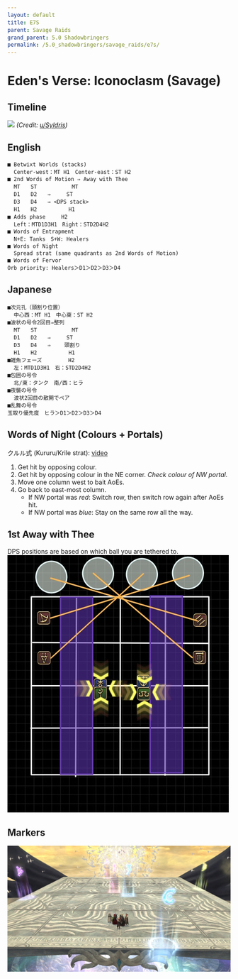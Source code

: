 ```yaml
---
layout: default
title: E7S
parent: Savage Raids
grand_parent: 5.0 Shadowbringers
permalink: /5.0_shadowbringers/savage_raids/e7s/
---
```


# Eden's Verse: Iconoclasm (Savage)

## Timeline

![](https://preview.redd.it/5yeyuk65qnn41.png?width=2700&format=png&auto=webp&s=f4f8f83c6751170fe4710f684bfb3cfa3b4c850a)
*(Credit: [u/Syldris](https://www.reddit.com/r/ffxiv/comments/fld0v5/e7s_timeline_image/))*

## English
```
■ Betwixt Worlds (stacks)
  Center-west：MT H1　Center-east：ST H2
■ 2nd Words of Motion ⇒ Away with Thee
  MT　　ST　　　　 　　MT
  D1　　D2　　⇒　　　ST
  D3　　D4　　⇒ <DPS stack>
  H1　　H2　　　　　　H1
■ Adds phase　　　H2
  Left：MTD1D3H1　Right：STD2D4H2
■ Words of Entrapment
  N+E: Tanks　S+W: Healers
■ Words of Night
  Spread strat (same quadrants as 2nd Words of Motion)
■ Words of Fervor
Orb priority: Healers＞D1＞D2＞D3＞D4
```

## Japanese
```
■次元孔（頭割り位置）
  中心西：MT H1　中心東：ST H2
■波状の号令2回目⇒整列
  MT　　ST　　　　 　　MT
  D1　　D2　　⇒　　　ST
  D3　　D4　　⇒ 　　頭割り
  H1　　H2　　　　　　H1
■雑魚フェーズ　　　　　H2
  左：MTD1D3H1　右：STD2D4H2
■包囲の号令
  北/東：タンク　南/西：ヒラ
■夜襲の号令
  波状2回目の散開でペア
■乱舞の号令
玉取り優先度　ヒラ＞D1＞D2＞D3＞D4
```

## Words of Night (Colours + Portals)

クルル式 (Kururu/Krile strat): [video](https://www.youtu.be/eW5YzRFim1U)

1. Get hit by opposing colour.
2. Get hit by opposing colour in the NE corner. *Check colour of NW portal.*
3. Move one column west to bait AoEs.
4. Go back to east-most column.
   - If NW portal was *red*: Switch row, then switch row again after AoEs hit.
   - If NW portal was *blue*: Stay on the same row all the way. 

## 1st Away with Thee

DPS positions are based on which ball you are tethered to.
![](images/1st_away_with_thee.jpg)

## Markers

![](images/markers.jpg)